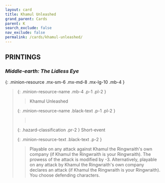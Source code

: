```yaml
---
layout: card
title: Khamul Unleashed
grand_parent: Cards
parent: K
search_exclude: false
nav_exclude: false
permalink: /cards/khamul-unleashed/
---
```


## PRINTINGS


### _Middle-earth: The Lidless Eye_

{: .minion-resource .mx-sm-6 .mx-md-8 .mx-lg-10 .mb-4 }
> {: .minion-resource-name .mb-4 .p-1 .pl-2 }
> > <div class="hazard-mp"></div>
> > <div class="card-name">Khamul Unleashed</div>
>
> {: .minion-resource-name .black-text .p-1 .pl-2 }
> > &nbsp;
>
> {: .hazard-classification .pr-2 }
> Short-event
>
> {: .minion-resource-text .black-text .p-2 }
> > Playable on any attack against Khamul the Ringwraith's own company (if Khamul the Ringwraith is your Ringwraith). The prowess of the attack is modified by -3.  Alternatively, playable on any attack by Khamul the Ringwraith's own company declares an attack (if Khamul the Ringwraith is your Ringwraith). You choose defending characters.  
> 

